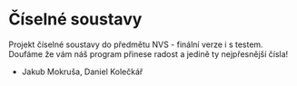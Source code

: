 # Číselné soustavy
Projekt číselné soustavy do předmětu NVS - finální verze i s testem.
Doufáme že vám náš program přinese radost a jedině ty nejpřesnější čísla!
- Jakub Mokruša, Daniel Kolečkář
